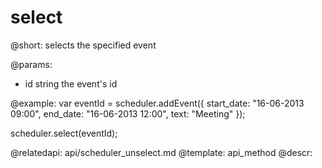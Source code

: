 select
=============
@short: 
	selects the specified event

@params: 
- id	string	the event's id

@example: 
var eventId = scheduler.addEvent({
    start_date: "16-06-2013 09:00",
    end_date:   "16-06-2013 12:00",
    text:   "Meeting"
});

scheduler.select(eventId);

@relatedapi:
	api/scheduler_unselect.md
@template:	api_method
@descr: 
